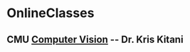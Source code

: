 # OnlineClasses

## CMU [Computer Vision]([https://threejs.org/docs/#api/en/cameras/StereoCamera](https://www.cs.cmu.edu/~16385/s17/Slides/)https://www.cs.cmu.edu/~16385/s17/Slides/) -- Dr. Kris Kitani
